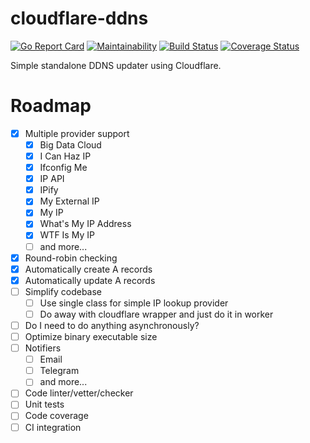 # cloudflare-ddns

[![Go Report Card](https://goreportcard.com/badge/github.com/kerti/cloudflare-ddns)](https://goreportcard.com/report/github.com/kerti/cloudflare-ddns)
[![Maintainability](https://api.codeclimate.com/v1/badges/77883b0508313dc1ba32/maintainability)](https://codeclimate.com/github/kerti/cloudflare-ddns/maintainability)
[![Build Status](https://travis-ci.org/kerti/cloudflare-ddns.svg?branch=master)](https://travis-ci.org/kerti/cloudflare-ddns)
[![Coverage Status](https://coveralls.io/repos/github/kerti/cloudflare-ddns/badge.svg?branch=master)](https://coveralls.io/github/kerti/cloudflare-ddns?branch=master)

Simple standalone DDNS updater using Cloudflare.

# Roadmap

- [x] Multiple provider support
  - [x] Big Data Cloud
  - [x] I Can Haz IP
  - [x] Ifconfig Me
  - [x] IP API
  - [x] IPify
  - [x] My External IP
  - [x] My IP
  - [x] What's My IP Address
  - [x] WTF Is My IP
  - [ ] and more...
- [x] Round-robin checking
- [x] Automatically create A records
- [x] Automatically update A records
- [ ] Simplify codebase
  - [ ] Use single class for simple IP lookup provider
  - [ ] Do away with cloudflare wrapper and just do it in worker
- [ ] Do I need to do anything asynchronously?
- [ ] Optimize binary executable size
- [ ] Notifiers
  - [ ] Email
  - [ ] Telegram
  - [ ] and more...
- [ ] Code linter/vetter/checker
- [ ] Unit tests
- [ ] Code coverage
- [ ] CI integration